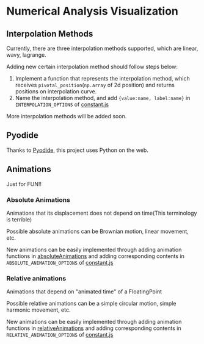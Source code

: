 # Numerical Analysis Visualization
## Interpolation Methods

Currently, there are three interpolation methods supported, which are linear, wavy, lagrange.

Adding new certain interpolation method should follow steps below:

1. Implement a function that represents the interpolation method, which receives `pivotal_position`(`np.array` of 2d position) and returns positions on interpolation curve.
2. Name the interpolation method, and add `{value:name, label:name}` in `INTERPOLATION_OPTIONS` of [constant.js](https://github.com/lsdluis1/na_visualization/blob/master/src/constant.js)

More interpolation methods will be added soon.

## Pyodide

Thanks to [Pyodide](https://github.com/iodide-project/pyodide), this project uses Python on the web.

## Animations

Just for FUN!!

### Absolute Animations

Animations that its displacement does not depend on time(This terminology is terrible)

Possible absolute animations can be Brownian motion, linear movement, etc.

New animations can be easily implemented through adding animation functions in [absoluteAnimations](https://github.com/lsdluis1/na_visualization/tree/master/src/animations/absoluteAnimations) and adding corresponding contents in `ABSOLUTE_ANIMATION_OPTIONS` of [constant.js](https://github.com/lsdluis1/na_visualization/blob/master/src/constant.js)

### Relative animations

Animations that depend on "animated time" of a FloatingPoint

Possible relative animations can be a simple circular motion, simple harmonic movement, etc.

New animations can be easily implemented through adding animation functions in [relativeAnimations](https://github.com/lsdluis1/na_visualization/tree/master/src/animations/relativeAnimations) and adding corresponding contents in `RELATIVE_ANIMATION_OPTIONS` of [constant.js](https://github.com/lsdluis1/na_visualization/blob/master/src/constant.js)
